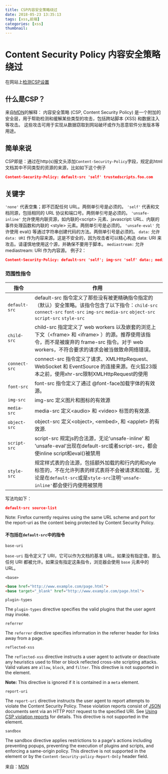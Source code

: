 ```yaml
---
title: CSP内容安全策略绕过
date: 2018-05-23 13:35:13
tags: [xss,前端]
categories: [xss]
thumbnail:
---
```


# Content Security Policy 内容安全策略绕过

在网站上[检测CSP设置](https://csp-evaluator.withgoogle.com/)

## 什么是CSP？
来自[MDN](https://developer.mozilla.org/zh-CN/docs/Web/Security/CSP/CSP_policy_directives)的解释：
内容安全策略 (CSP, Content Security Policy) 是一个附加的安全层，用于帮助检测和缓解某些类型的攻击，包括跨站脚本 (XSS) 和数据注入等攻击。 这些攻击可用于实现从数据窃取到网站破坏或作为恶意软件分发版本等用途。
## 简单来说
CSP即是：通过在http(s)报文头添加`Content-Security-Policy`字段，规定此html文档其中不同类型的资源的来源，比如如下这个例子

```json
Content-Security-Policy: default-src 'self' trustedscripts.foo.com
```

## 关键字

`'none'`
    代表空集；即不匹配任何 URL。两侧单引号是必须的。
`'self'`
    代表和文档同源，包括相同的 URL 协议和端口号。两侧单引号是必须的。
`'unsafe-inline'`
    允许使用内联资源，如内联的\<script> 元素、javascript: URL、内联的事件处理函数和内联的 \<style> 元素。两侧单引号是必须的。
`'unsafe-eval'`
    允许使用 eval() 等通过字符串创建代码的方法。两侧单引号是必须的。 
`data:`
    允许 `data: URI` 作为内容来源。这是不安全的，因为攻击者可以精心构造 data: URI 来攻击。请谨慎地使用这个源，并确保不要用于脚本。
`mediastream:`
    允许 mediastream: URI 作为内容源。
例子2：
```json
Content-Security-Policy: default-src 'self'; img-src 'self' data:; media-src mediastream:
```
### 范围性指令

| 指令          | 作用                                                         |
| ------------- | ------------------------------------------------------------ |
| `default-src` | default-src 指令定义了那些没有被更精确指令指定的（默认）安全策略。该指令包含了以下指令：`child-src`  `connect-src`  `font-src`  `img-src`  `media-src`  `object-src`  `script-src`  `style-src` |
| `child-src`   | child-src 指定定义了 web workers 以及嵌套的浏览上下文（\<frame> 和 \<iframe> ）的源。推荐使用该指令，而不是被废弃的 frame-src 指令。对于 web workers，不符合要求的请求会被当做致命网络错误。 |
| `connect-src` | connect-src 指令定义了请求、XMLHttpRequest、WebSocket 和 EventSource 的连接来源。在火狐23版本之前，使用xhr-src限制XMLHttpRequest的使用 |
| `font-src`    | font-src 指令定义了通过 @font-face加载字体的有效源。         |
| `img-src`     | img-src 定义图片和图标的有效源                               |
| `media-src`   | media-src 定义\<audio> 和 \<video> 标签的有效源.             |
| `object-src`  | object-src 定义\<object>, \<embed>, 和 \<applet> 的有效源.   |
| `script-src`  | script-src 规定js的合法源，无论'unsafe-inline' 和 'unsafe-eval'出现在default-src或者script-src，都会使inline script和eval()被禁用 |
| `style-src`   | 规定样式表的合法源，包括额外加载的和行内的和style标签的，不在允许列表的样式表将不会被请求和加载，无论是在`default-src`或是`style-src`注明`'unsafe-inline'`都会使行内使用被禁用 |

写法均如下：

```json
default-src source-list
```

Note: Firefox currently requires using the same URL scheme and port for the report-uri as the content being protected by Content Security Policy.

#### 不包括在`default-src`中的指令

`base-uri`

`base-uri` 指令定义了 URI，它可以作为文档的基准 URL。如果没有指定值，那么任何 URI 都被允许。如果没有指定这条指令，浏览器会使用 `base` 元素中的 URL。 

`<base>`

```html
<base href="http://www.example.com/page.html">
<base target="_blank" href="http://www.example.com/page.html">
```

`plugin-types`

The `plugin-types` directive specifies the valid plugins that the user agent may invoke.

`referrer`

The `referrer` directive specifies information in the referrer header for links away from a page.

`reflected-xss`

The `reflected-xss` directive instructs a user agent to  activate or deactivate any heuristics used to filter or block reflected  cross-site scripting attacks. Valid values are `allow`, `block`, and `filter`. This directive is not supported in the  element.

**Note:** This directive is ignored if it is contained in a `meta` element.

`report-uri`

The `report-uri` directive instructs the user agent to  report attempts to violate the Content Security Policy. These violation  reports consist of [JSON](https://developer.mozilla.org/en/JSON) documents sent via an HTTP `POST` request to the specified URI. See [Using CSP violation reports](https://developer.mozilla.org/en/Security/CSP/Using_CSP_violation_reports) for details. This directive is not supported in the  element.

`sandbox`

The sandbox directive applies restrictions to a page's actions  including preventing popups, preventing the execution of plugins and  scripts, and enforcing a same-origin policy. This directive is not supported in the  element or by the `Content-Security-policy-Report-Only` header field.

来自：[MDN](https://developer.mozilla.org/zh-CN/docs/Web/Security/CSP/CSP_policy_directives)